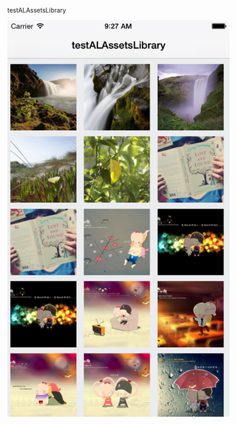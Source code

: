 testALAssetsLibrary

![](https://raw.githubusercontent.com/wangyingbo/testALAssetsLibrary/master/Simulator%20Screen%20Shot.png)
